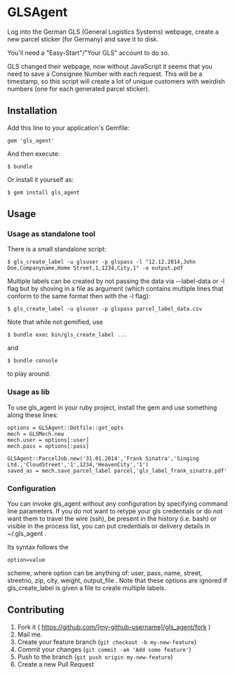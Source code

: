 # GLSAgent

Log into the German GLS (General Logistics Systems) webpage, create a new parcel sticker (for Germany) and save it to disk.

You'll need a "Easy-Start"/"Your GLS" account to do so.

GLS changed their webpage, now without JavaScript it seems that you need to save a Consignee Number with each request.  This will be a timestamp, so this script will create a lot of unique customers with weirdish numbers (one for each generated parcel sticker).

## Installation

Add this line to your application's Gemfile:

    gem 'gls_agent'

And then execute:

    $ bundle

Or install it yourself as:

    $ gem install gls_agent

## Usage

### Usage as standalone tool

There is a small standalone script:

    $ gls_create_label -u glsuser -p glspass -l "12.12.2014,John Doe,Companyname,Home Street,1,1234,City,1" -o output.pdf

Multiple labels can be created by not passing the data via --label-data or -l flag but by shoving in a file as argument (which contains mutliple lines that conform to the same format then with the -l flag):

    $ gls_create_label -u glsuser -p glspass parcel_label_data.csv

Note that while not gemified, use

    $ bundle exec bin/gls_create_label ...

and

    $ bundle console

to play around.

### Usage as lib

To use gls_agent in your ruby project, install the gem and use something along these lines:

    options = GLSAgent::Dotfile::get_opts
    mech = GLSMech.new
    mech.user = options[:user]
    mech.pass = options[:pass]

    GLSAgent::ParcelJob.new('31.01.2014','Frank Sinatra','Singing Ltd.,'CloudStreet','1',1234,'HeavenCity','1')
    saved_as = mech.save_parcel_label parcel,'gls_label_frank_sinatra.pdf'

### Configuration

You can invoke gls_agent without any configuration by specifying command line parameters.
If you do not want to retype your gls credentials or do not want them to travel the wire (ssh), be present in the history (i.e. bash) or visible in the process list, you can put credentials or delivery details in ~/.gls_agent .

Its syntax follows the

    option=value

scheme, where option can be anything of: user, pass, name, street, streetno, zip, city, weight, output_file .
Note that these options are ignored if gls_create_label is given a file to create multiple labels.

## Contributing

1. Fork it ( https://github.com/[my-github-username]/gls_agent/fork )
2. Mail me.
3. Create your feature branch (`git checkout -b my-new-feature`)
4. Commit your changes (`git commit -am 'Add some feature'`)
5. Push to the branch (`git push origin my-new-feature`)
6. Create a new Pull Request
